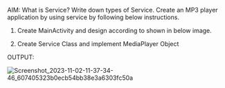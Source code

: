 AIM: What is Service? Write down types of Service. Create an MP3 player application by using service by following below instructions.

1. Create MainActivity and design according to shown in below image. 

2. Create Service Class and implement MediaPlayer Object

OUTPUT:

![Screenshot_2023-11-02-11-37-34-46_607405323b0ecb54bb38e3a6303fc50a](https://github.com/SmitVaishnav/MAD_Practical_6_21012011156/assets/95563976/08cf1df4-daf8-4052-9d2d-c7df75481f2b)
